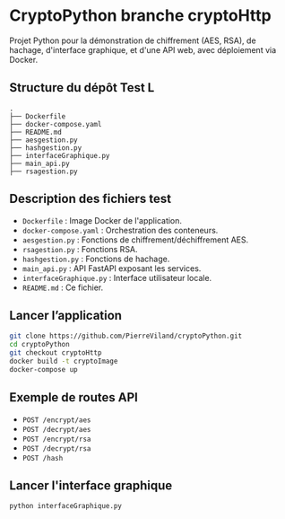 # CryptoPython branche cryptoHttp 

Projet Python pour la démonstration de chiffrement (AES, RSA), de hachage, d'interface graphique, et d'une API web, avec déploiement via Docker.

## Structure du dépôt Test L

```
.
├── Dockerfile
├── docker-compose.yaml
├── README.md
├── aesgestion.py
├── hashgestion.py
├── interfaceGraphique.py
├── main_api.py
├── rsagestion.py
```

##  Description des fichiers test

- `Dockerfile` : Image Docker de l'application.
- `docker-compose.yaml` : Orchestration des conteneurs.
- `aesgestion.py` : Fonctions de chiffrement/déchiffrement AES.
- `rsagestion.py` : Fonctions RSA.
- `hashgestion.py` : Fonctions de hachage.
- `main_api.py` : API FastAPI exposant les services.
- `interfaceGraphique.py` : Interface utilisateur locale.
- `README.md` : Ce fichier.

## Lancer l’application

```bash
git clone https://github.com/PierreViland/cryptoPython.git
cd cryptoPython
git checkout cryptoHttp
docker build -t cryptoImage
docker-compose up 
```

## Exemple de routes API

- `POST /encrypt/aes`
- `POST /decrypt/aes`
- `POST /encrypt/rsa`
- `POST /decrypt/rsa`
- `POST /hash`

## Lancer l'interface graphique

```bash
python interfaceGraphique.py
```
